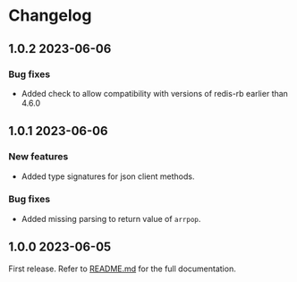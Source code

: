 # Changelog

<!--[//]: # (
## <Release number> <Date YYYY-MM-DD>
### Breaking changes
### Deprecations
### New features
### Bug fixes
)-->

## 1.0.2 2023-06-06

### Bug fixes

- Added check to allow compatibility with versions of redis-rb earlier than 4.6.0

## 1.0.1 2023-06-06

### New features

- Added type signatures for json client methods.

### Bug fixes

- Added missing parsing to return value of `arrpop`.

## 1.0.0 2023-06-05

First release. Refer to [README.md](README.md) for the full documentation.
